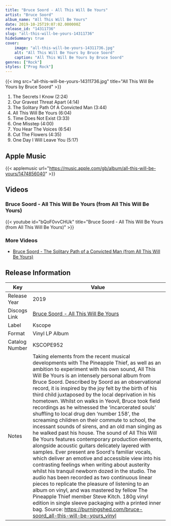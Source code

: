 ```yaml
---
title: "Bruce Soord - All This Will Be Yours"
artist: "Bruce Soord"
album_name: "All This Will Be Yours"
date: 2019-10-25T19:07:02.000000Z
release_id: "14311736"
slug: "all-this-will-be-yours-14311736"
hideSummary: true
cover:
    image: "all-this-will-be-yours-14311736.jpg"
    alt: "All This Will Be Yours by Bruce Soord"
    caption: "All This Will Be Yours by Bruce Soord"
genres: ["Rock"]
styles: ["Prog Rock"]
---
```


{{< img src="all-this-will-be-yours-14311736.jpg" title="All This Will Be Yours by Bruce Soord" >}}

<!-- section break -->

1. The Secrets I Know (2:24)
2.  Our Gravest Threat Apart (4:14)
3. The Solitary Path Of A Convicted Man (3:44)
4. All This Will Be Yours (6:04)
5. Time Does Not Exist (3:33)
6. One Misstep (4:00)
7. You Hear The Voices (6:54)
8. Cut The Flowers (4:35)
9. One Day I Will Leave You (5:17)

<!-- section break -->




## Apple Music
{{< applemusic url="https://music.apple.com/gb/album/all-this-will-be-yours/1474856040" >}}





## Videos
### Bruce Soord - All This Will Be Yours (from All This Will Be Yours)
{{< youtube id="bQoF0vvCHUk" title="Bruce Soord - All This Will Be Yours (from All This Will Be Yours)" >}}<br>

### More Videos

- [Bruce Soord - The Solitary Path of a Convicted Man (from All This Will Be Yours)](https://www.youtube.com/watch?v=3yTqsLnYreQ)


## Release Information
|  Key           | Value                                                |
| ---------------| ---------------------------------------------------- |
| Release Year   | 2019                                   |
| Discogs Link   | [Bruce Soord - All This Will Be Yours](https://www.discogs.com/release/14311736-Bruce-Soord-All-This-Will-Be-Yours) |
| Label          | Kscope |
| Format         | Vinyl LP Album |
| Catalog Number | KSCOPE952 |
| Notes | Taking elements from the recent musical developments with The Pineapple Thief, as well as an ambition to experiment with his own sound, All This Will Be Yours is an intensely personal album from Bruce Soord.   Described by Soord as an observational record, it is inspired by the joy felt by the birth of his third child juxtaposed by the local deprivation in his hometown. Whilst on walks in Yeovil, Bruce took field recordings as he witnessed the ‘incarcerated souls’ shuffling to local drug den ‘number 158’, the screaming children on their commute to school, the incessant sounds of sirens, and an old man singing as he walked past his house.   The sound of All This Will Be Yours features contemporary production elements, alongside acoustic guitars delicately layered with samples. Ever present are Soord's familiar vocals, which deliver an emotive and accessible view into his contrasting feelings when writing about austerity whilst his tranquil newborn dozed in the studio.    The audio has been recorded as two continuous linear pieces to replicate the pleasure of listening to an album on vinyl, and was mastered by fellow The Pineapple Thief member Steve Kitch.   180g vinyl edition in single sleeve packaging with a printed inner bag.  Source: https://burningshed.com/bruce-soord_all-this-will-be-yours_vinyl |